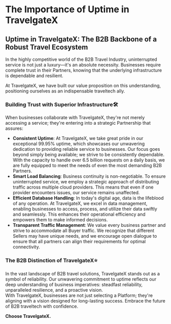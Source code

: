 ﻿---
sidebar_position: 1
---

# The Importance of Uptime in TravelgateX
## Uptime in TravelgateX: The B2B Backbone of a Robust Travel Ecosystem
In the highly competitive world of the B2B Travel Industry, uninterrupted service is not just a luxury—it's an absolute necessity. Businesses require complete trust in their Partners, knowing that the underlying infrastructure is dependable and resilient.

At TravelgateX, we have built our value proposition on this understanding, positioning ourselves as an indispensable traveltech ally.

### Building Trust with Superior Infrastructure🛠️
When businesses collaborate with TravelgateX, they're not merely accessing a service; they're entering into a strategic Partnership that assures:

- **Consistent Uptime**: At TravelgateX, we take great pride in our exceptional 99.95% uptime, which showcases our unwavering dedication to providing reliable service to businesses. Our focus goes beyond simply being available; we strive to be consistently dependable. With the capacity to handle over 6.5 billion requests on a daily basis, we are fully equipped to meet the needs of even the most demanding B2B Partners.
- **Smart Load Balancing**: Business continuity is non-negotiable. To ensure uninterrupted service, we employ a strategic approach of distributing traffic across multiple cloud providers. This means that even if one provider encounters issues, our service remains unaffected.
- **Efficient Database Handling**: In today's digital age, data is the lifeblood of any operation. At TravelgateX, we excel in data management, enabling businesses to access, process, and utilize their data swiftly and seamlessly. This enhances their operational efficiency and empowers them to make informed decisions.
- **Transparent Traffic Management**: We value every business partner and strive to accommodate all Buyer traffic. We recognize that different Sellers may have unique needs, and we encourage open dialogue to ensure that all partners can align their requirements for optimal connectivity.
### The B2B Distinction of TravelgateX⭐
In the vast landscape of B2B travel solutions, TravelgateX stands out as a symbol of reliability. Our unwavering commitment to uptime reflects our deep understanding of business imperatives: steadfast reliability, unparalleled resilience, and a proactive vision.\
With TravelgateX, businesses are not just selecting a Platform; they're aligning with a vision designed for long-lasting success. Embrace the future of B2B traveltech with confidence.

**Choose TravelgateX.**
